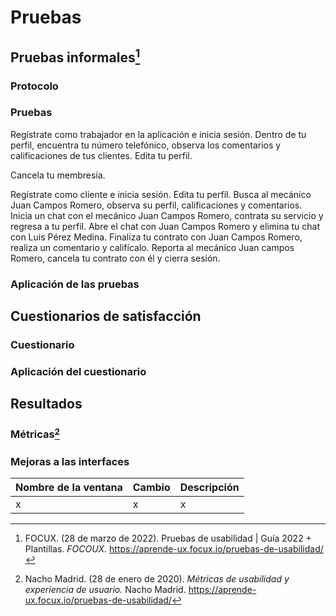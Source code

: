 # Pruebas
## Pruebas informales[^1]
### Protocolo
### Pruebas
Regístrate como trabajador en la aplicación e inicia sesión. 
Dentro de tu perfil, encuentra tu número telefónico, observa los comentarios y calificaciones de tus clientes. 
Edita tu perfil. 

Cancela tu membresía. 




Regístrate como cliente e inicia sesión.
Edita tu perfil. 
Busca al mecánico Juan Campos Romero, observa su perfil, calificaciones y comentarios. 
Inicia un chat con el mecánico Juan Campos Romero, contrata su servicio y regresa a tu perfil. 
Abre el chat con Juan Campos Romero y elimina tu chat con Luis Pérez Medina. 
Finaliza tu contrato con Juan Campos Romero, realiza un comentario y califícalo. 
Reporta al mecánico Juan campos Romero, cancela tu contrato con él y cierra sesión. 



### Aplicación de las pruebas
## Cuestionarios de satisfacción
###  Cuestionario
### Aplicación del cuestionario
## Resultados
### Métricas[^2]
### Mejoras a las interfaces 
| Nombre de la ventana | Cambio | Descripción|
|--|--|--|
| x | x |x|

[^1]: FOCUX. (28 de marzo de 2022). Pruebas de usabilidad | Guía 2022 + Plantillas. *FOCOUX.* https://aprende-ux.focux.io/pruebas-de-usabilidad/
[^2]: Nacho Madrid. (28 de enero de 2020). *Métricas de usabilidad y experiencia de usuario.* Nacho Madrid. https://aprende-ux.focux.io/pruebas-de-usabilidad/
<!--stackedit_data:
eyJoaXN0b3J5IjpbMTYzMTE1Mzg2NiwtNTM2ODc2Mzg4LDUxNz
E3NzA3Miw2NjI1NDM0OTcsLTc3NTg5NzQ2NCwtNzUzMDE2MzIz
LC0xMjk1Mzg2MDM1LDg4ODQxMzY1Ml19
-->